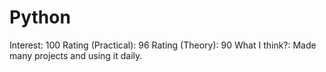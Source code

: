 # Python

Interest: 100
Rating (Practical): 96
Rating (Theory): 90
What I think?: Made many projects and using it daily.